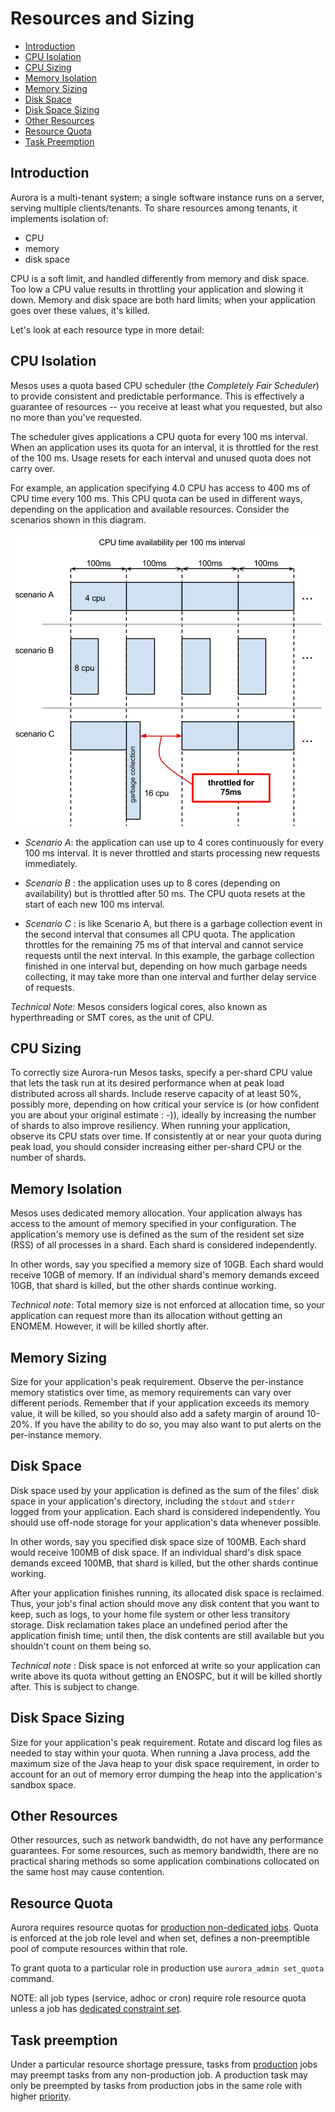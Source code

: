 Resources and Sizing
=============================

- [Introduction](#introduction)
- [CPU Isolation](#cpu-isolation)
- [CPU Sizing](#cpu-sizing)
- [Memory Isolation](#memory-isolation)
- [Memory Sizing](#memory-sizing)
- [Disk Space](#disk-space)
- [Disk Space Sizing](#disk-space-sizing)
- [Other Resources](#other-resources)
- [Resource Quota](#resource-quota)
- [Task Preemption](#task-preemption)

## Introduction

Aurora is a multi-tenant system; a single software instance runs on a
server, serving multiple clients/tenants. To share resources among
tenants, it implements isolation of:

* CPU
* memory
* disk space

CPU is a soft limit, and handled differently from memory and disk space.
Too low a CPU value results in throttling your application and
slowing it down. Memory and disk space are both hard limits; when your
application goes over these values, it's killed.

Let's look at each resource type in more detail:

## CPU Isolation

Mesos uses a quota based CPU scheduler (the *Completely Fair Scheduler*)
to provide consistent and predictable performance.  This is effectively
a guarantee of resources -- you receive at least what you requested, but
also no more than you've requested.

The scheduler gives applications a CPU quota for every 100 ms interval.
When an application uses its quota for an interval, it is throttled for
the rest of the 100 ms. Usage resets for each interval and unused
quota does not carry over.

For example, an application specifying 4.0 CPU has access to 400 ms of
CPU time every 100 ms. This CPU quota can be used in different ways,
depending on the application and available resources. Consider the
scenarios shown in this diagram.

![CPU Availability](images/CPUavailability.png)

* *Scenario A*: the application can use up to 4 cores continuously for
every 100 ms interval. It is never throttled and starts processing
new requests immediately.

* *Scenario B* : the application uses up to 8 cores (depending on
availability) but is throttled after 50 ms. The CPU quota resets at the
start of each new 100 ms interval.

* *Scenario C* : is like Scenario A, but there is a garbage collection
event in the second interval that consumes all CPU quota. The
application throttles for the remaining 75 ms of that interval and
cannot service requests until the next interval. In this example, the
garbage collection finished in one interval but, depending on how much
garbage needs collecting, it may take more than one interval and further
delay service of requests.

*Technical Note*: Mesos considers logical cores, also known as
hyperthreading or SMT cores, as the unit of CPU.

## CPU Sizing

To correctly size Aurora-run Mesos tasks, specify a per-shard CPU value
that lets the task run at its desired performance when at peak load
distributed across all shards. Include reserve capacity of at least 50%,
possibly more, depending on how critical your service is (or how
confident you are about your original estimate : -)), ideally by
increasing the number of shards to also improve resiliency. When running
your application, observe its CPU stats over time. If consistently at or
near your quota during peak load, you should consider increasing either
per-shard CPU or the number of shards.

## Memory Isolation

Mesos uses dedicated memory allocation. Your application always has
access to the amount of memory specified in your configuration. The
application's memory use is defined as the sum of the resident set size
(RSS) of all processes in a shard. Each shard is considered
independently.

In other words, say you specified a memory size of 10GB. Each shard
would receive 10GB of memory. If an individual shard's memory demands
exceed 10GB, that shard is killed, but the other shards continue
working.

*Technical note*: Total memory size is not enforced at allocation time,
so your application can request more than its allocation without getting
an ENOMEM. However, it will be killed shortly after.

## Memory Sizing

Size for your application's peak requirement. Observe the per-instance
memory statistics over time, as memory requirements can vary over
different periods. Remember that if your application exceeds its memory
value, it will be killed, so you should also add a safety margin of
around 10-20%. If you have the ability to do so, you may also want to
put alerts on the per-instance memory.

## Disk Space

Disk space used by your application is defined as the sum of the files'
disk space in your application's directory, including the `stdout` and
`stderr` logged from your application. Each shard is considered
independently. You should use off-node storage for your application's
data whenever possible.

In other words, say you specified disk space size of 100MB. Each shard
would receive 100MB of disk space. If an individual shard's disk space
demands exceed 100MB, that shard is killed, but the other shards
continue working.

After your application finishes running, its allocated disk space is
reclaimed. Thus, your job's final action should move any disk content
that you want to keep, such as logs, to your home file system or other
less transitory storage. Disk reclamation takes place an undefined
period after the application finish time; until then, the disk contents
are still available but you shouldn't count on them being so.

*Technical note* : Disk space is not enforced at write so your
application can write above its quota without getting an ENOSPC, but it
will be killed shortly after. This is subject to change.

## Disk Space Sizing

Size for your application's peak requirement. Rotate and discard log
files as needed to stay within your quota. When running a Java process,
add the maximum size of the Java heap to your disk space requirement, in
order to account for an out of memory error dumping the heap
into the application's sandbox space.

## Other Resources

Other resources, such as network bandwidth, do not have any performance
guarantees. For some resources, such as memory bandwidth, there are no
practical sharing methods so some application combinations collocated on
the same host may cause contention.

## Resource Quota

Aurora requires resource quotas for
[production non-dedicated jobs](/documentation/0.12.0/configuration-reference/#job-objects). Quota is enforced at
the job role level and when set, defines a non-preemptible pool of compute resources within
that role.

To grant quota to a particular role in production use `aurora_admin set_quota` command.

NOTE: all job types (service, adhoc or cron) require role resource quota unless a job has
[dedicated constraint set](/documentation/0.12.0/deploying-aurora-scheduler/#dedicated-attribute).

## Task preemption

Under a particular resource shortage pressure, tasks from
[production](/documentation/0.12.0/configuration-reference/#job-objects) jobs may preempt tasks from any non-production
job. A production task may only be preempted by tasks from production jobs in the same role with
higher [priority](/documentation/0.12.0/configuration-reference/#job-objects).